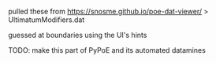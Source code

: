 pulled these from https://snosme.github.io/poe-dat-viewer/ > UltimatumModifiers.dat

guessed at boundaries using the UI's hints

TODO: make this part of PyPoE and its automated datamines
